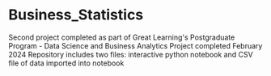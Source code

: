 # Business_Statistics
Second project completed as part of Great Learning's Postgraduate Program - Data Science and Business Analytics Project completed February 2024 Repository includes two files: interactive python notebook and CSV file of data imported into notebook
